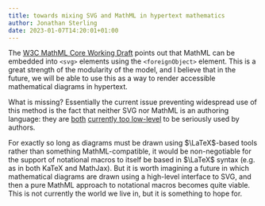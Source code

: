 ```yaml
---
title: towards mixing SVG and MathML in hypertext mathematics
author: Jonathan Sterling
date: 2023-01-07T14:20:01+01:00
---
```


The [W3C MathML Core Working Draft](https://www.w3.org/TR/mathml-core/#html-and-svg) points out that MathML can be embedded into `<svg>` elements using the `<foreignObject>` element. This is a great strength of the modularity of the model, and I believe that in the future, we will be able to use this as a way to render accessible mathematical diagrams in hypertext.

What is missing? Essentially the current issue preventing widespread use of this method is the fact that neither SVG nor MathML is an authoring language: they are [both](tfmt-000N) [currently too low-level](tfmt-000O) to be seriously used by authors.

For exactly so long as diagrams must be drawn using $\LaTeX$-based tools rather than something MathML-compatible, it would be non-negotiable for the support of notational macros to itself be based in $\LaTeX$ syntax (e.g. as in both KaTeX and MathJax). But it is worth imagining a future in which mathematical diagrams are drawn using a high-level interface to SVG, and then a pure MathML approach to notational macros becomes quite viable. This is not currently the world we live in, but it is something to hope for.
